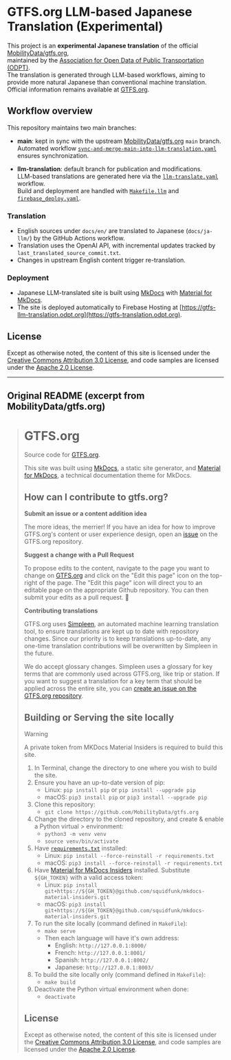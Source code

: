 # GTFS.org LLM-based Japanese Translation (Experimental)

This project is an **experimental Japanese translation** of the official [MobilityData/gtfs.org](https://github.com/MobilityData/gtfs.org),  
maintained by the [Association for Open Data of Public Transportation (ODPT)](https://www.odpt.org/).  
The translation is generated through LLM-based workflows, aiming to provide more natural Japanese than conventional machine translation.  
Official information remains available at [GTFS.org](https://gtfs.org).

## Workflow overview

This repository maintains two main branches:

- **main**: kept in sync with the upstream [MobilityData/gtfs.org](https://github.com/MobilityData/gtfs.org) `main` branch.  
  Automated workflow [`sync-and-merge-main-into-llm-translation.yaml`](.github/workflows/sync-and-merge-main-into-llm-translation.yaml) ensures synchronization.

- **llm-translation**: default branch for publication and modifications.  
  LLM-based translations are generated here via the [`llm-translate.yaml`](.github/workflows/llm-translate.yaml) workflow.  
  Build and deployment are handled with [`Makefile.llm`](Makefile.llm) and [`firebase_deploy.yaml`](.github/workflows/firebase_deploy.yaml).

### Translation

- English sources under `docs/en/` are translated to Japanese (`docs/ja-llm/`) by the GitHub Actions workflow.  
- Translation uses the OpenAI API, with incremental updates tracked by `last_translated_source_commit.txt`.  
- Changes in upstream English content trigger re-translation.

### Deployment

- Japanese LLM-translated site is built using [MkDocs](https://www.mkdocs.org/) with [Material for MkDocs](https://squidfunk.github.io/mkdocs-material/).  
- The site is deployed automatically to Firebase Hosting at [https://gtfs-llm-translation.odpt.org](https://gtfs-translation.odpt.org).

## License

Except as otherwise noted, the content of this site is licensed under the [Creative Commons Attribution 3.0 License](https://creativecommons.org/licenses/by/3.0/), and code samples are licensed under the [Apache 2.0 License](https://www.apache.org/licenses/LICENSE-2.0).

---

## Original README (excerpt from MobilityData/gtfs.org)

> # GTFS.org
> 
> Source code for [GTFS.org](https://gtfs.org/).
> 
> This site was built using [MkDocs](https://www.mkdocs.org/), a static site generator, and [Material for MkDocs](https://squidfunk.github.io/mkdocs-material/), a technical documentation theme for MkDocs.
> 
> ## How can I contribute to gtfs.org?
> 
> **Submit an issue or a content addition idea**
> 
> The more ideas, the merrier! If you have an idea for how to improve GTFS.org's content or user experience design, open an [issue](https://github.com/MobilityData/gtfs.org/issues/new) on the GTFS.org repository.
> 
> **Suggest a change with a Pull Request**
> 
> To propose edits to the content, navigate to the page you want to change on [GTFS.org](https://gtfs.org/) and click on the "Edit this page" icon on the top-right of the page. The "Edit this page" icon will direct you to an editable page on the appropriate Github repository. You can then submit your edits as a pull request. 📝
> 
> **Contributing translations**
> 
> GTFS.org uses [Simpleen](https://simpleen.io/), an automated machine learning translation tool, to ensure translations are kept up to date with repository changes. Since our priority is to keep translations up-to-date, any one-time translation contributions will be overwritten by Simpleen in the future. 
> 
> We do accept glossary changes. Simpleen uses a glossary for key terms that are commonly used across GTFS.org, like trip or station. If you want to suggest a translation for a key term that should be applied across the entire site, you can [create an issue on the GTFS.org repository](https://github.com/MobilityData/gtfs.org/issues/new/choose).
> 
> ## Building or Serving the site locally
> 
> > [!WARNING]
> > A private token from MKDocs Material Insiders is required to build this site.
> 
> 1. In Terminal, change the directory to one where you wish to build the site.
> 1. Ensure you have an up-to-date version of pip: 
>    - Linux: `pip install pip` or `pip install --upgrade pip`
>    - macOS: `pip3 install pip` or `pip3 install --upgrade pip`
> 1. Clone this repository:
>    - `git clone https://github.com/MobilityData/gtfs.org`
> 1. Change the directory to the cloned repository, and create & enable a Python virtual > environment:
>    - `python3 -m venv venv`
>    - `source venv/bin/activate`
> 1. Have [`requirements.txt`](requirements.txt) installed:
>    - Linux: `pip install --force-reinstall -r requirements.txt`
>    - macOS: `pip3 install --force-reinstall -r requirements.txt`
> 1. Have [Material for MkDocs Insiders](https://squidfunk.github.io/mkdocs-material/insiders/`) installed. Substitute `${GH_TOKEN}` with a valid access token:
>    - Linux: `pip install git+https://${GH_TOKEN}@github.com/squidfunk/mkdocs-material-insiders.git`
>    - macOS: `pip3 install git+https://${GH_TOKEN}@github.com/squidfunk/mkdocs-material-insiders.git`
> 1. To run the site locally (command defined in `MakeFile`):
>    - `make serve`
>    - Then each language will have it's own address:
>      - English: `http://127.0.0.1:8000/`
>      - French: `http://127.0.0.1:8001/`
>      - Spanish: `http://127.0.0.1:8002/`
>      - Japanese: `http://127.0.0.1:8003/`
> 1. To build the site locally only (command defined in `MakeFile`):
>    - `make build`
> 1. Deactivate the Python virtual environment when done:
>    - `deactivate`
>
> ## License
> 
> Except as otherwise noted, the content of this site is licensed under the [Creative Commons Attribution 3.0 License](https://creativecommons.org/licenses/by/3.0/), and code samples are licensed under the [Apache 2.0 License](https://www.apache.org/licenses/LICENSE-2.0).
